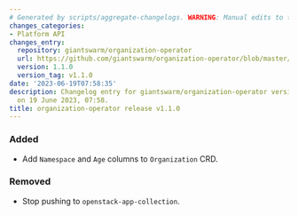 ```yaml
---
# Generated by scripts/aggregate-changelogs. WARNING: Manual edits to this files will be overwritten.
changes_categories:
- Platform API
changes_entry:
  repository: giantswarm/organization-operator
  url: https://github.com/giantswarm/organization-operator/blob/master/CHANGELOG.md#110---2023-06-19
  version: 1.1.0
  version_tag: v1.1.0
date: '2023-06-19T07:58:35'
description: Changelog entry for giantswarm/organization-operator version 1.1.0, published
  on 19 June 2023, 07:58.
title: organization-operator release v1.1.0
---
```


### Added
- Add `Namespace` and `Age` columns to `Organization` CRD.
### Removed
- Stop pushing to `openstack-app-collection`.
